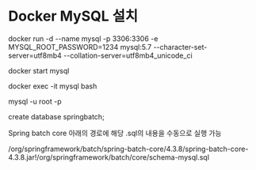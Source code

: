 # Docker MySQL 설치

docker run -d --name mysql -p 3306:3306 -e MYSQL_ROOT_PASSWORD=1234 mysql:5.7 --character-set-server=utf8mb4 --collation-server=utf8mb4_unicode_ci

docker start mysql

docker exec -it mysql bash

mysql -u root -p

create database springbatch;

Spring batch core 아래의 경로에 해당 .sql의 내용을 수동으로 실행 가능

/org/springframework/batch/spring-batch-core/4.3.8/spring-batch-core-4.3.8.jar!/org/springframework/batch/core/schema-mysql.sql
